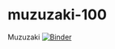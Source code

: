 # muzuzaki-100
Muzuzaki 
[![Binder](https://mybinder.org/badge_logo.svg)](https://mybinder.org/v2/git/https%3A%2F%2Fgithub.com%2Fmuzuzaki7898%2Fmuzuzaki-100.git/main)
